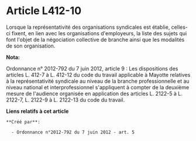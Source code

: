 # Article L412-10

Lorsque la représentativité des organisations syndicales est établie, celles-ci fixent, en lien avec les organisations
d'employeurs, la liste des sujets qui font l'objet de la négociation collective de branche ainsi que les modalités de son
organisation.

**Nota:**

Ordonnance n° 2012-792 du 7 juin 2012, article 9 : Les dispositions des articles L. 412-7 à L. 412-12 du code du travail
applicable à Mayotte relatives à la représentativité syndicale au niveau de la branche professionnelle et au niveau national
et interprofessionnel s'appliquent à compter de la deuxième mesure de l'audience organisée en application des articles L.
2122-5 à L. 2122-7, L. 2122-9 à L. 2122-13 du code du travail.

**Liens relatifs à cet article**

	**Créé par**:

	  - Ordonnance n°2012-792 du 7 juin 2012 - art. 5
